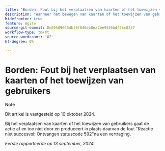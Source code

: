 ```yaml
---
title: "Borden: Fout bij het verplaatsen van kaarten of het toewijzen van gebruikers"
description: "Wanneer het bewegen van kaarten of het toewijzen van gebruikers, gaat de actie af en toe niet door en in plaats daarvan veroorzaakt de foutReactie niet succesvol: Ontvangen statuscode 502 na een vertraging."
hidefromtoc: true
feature: Agile
source-git-commit: 8e095890454b39f046eb8ea2ee9505bdf25c8237
workflow-type: tm+mt
source-wordcount: '82'
ht-degree: 0%

---
```



# Borden: Fout bij het verplaatsen van kaarten of het toewijzen van gebruikers

>[!NOTE]
>
>Dit artikel is vastgesteld op 10 oktober 2024.

Bij het verplaatsen van kaarten of het toewijzen van gebruikers gaat de actie af en toe niet door en produceert in plaats daarvan de fout &quot;Reactie niet succesvol: Ontvangen statuscode 502&quot;na een vertraging.

_Eerste rapporteerde op 13 september, 2024._
